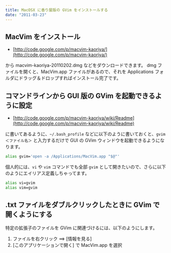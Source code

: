 ```yaml
---
title: MacOSX に香り屋版の GVim をインストールする
date: "2011-03-23"
---
```


MacVim をインストール
----

* [http://code.google.com/p/macvim-kaoriya/](http://code.google.com/p/macvim-kaoriya/)

から macvim-kaoriya-20110202.dmg などをダウンロードできます。
dmg ファイルを開くと、MacVim.app ファイルがあるので、それを Applications フォルダにドラッグ＆ドロップすればインストール完了です。


コマンドラインから GUI 版の GVim を起動できるように設定
----

* [http://code.google.com/p/macvim-kaoriya/wiki/Readme](http://code.google.com/p/macvim-kaoriya/wiki/Readme)

に書いてあるように、`~/.bash_profile` などに以下のように書いておくと、`gvim ＜ファイル名＞` と入力するだけで GUI の GVim ウィンドウを起動できるようになります。

~~~ bash
alias gvim='open -a /Applications/MacVim.app "$@"'
~~~

個人的には、`vi` や `vim` コマンドでも全部 `gvim` として開きたいので、さらに以下のようにエイリアス定義しちゃってます。

~~~ bash
alias vi=gvim
alias vim=gvim
~~~

.txt ファイルをダブルクリックしたときに GVim で開くようにする
----

特定の拡張子のファイルを GVim に関連づけるには、以下のようにします。

1. ファイルを右クリック ==> [情報を見る]
2. [このアプリケーションで開く] で MacVim.app を選択


